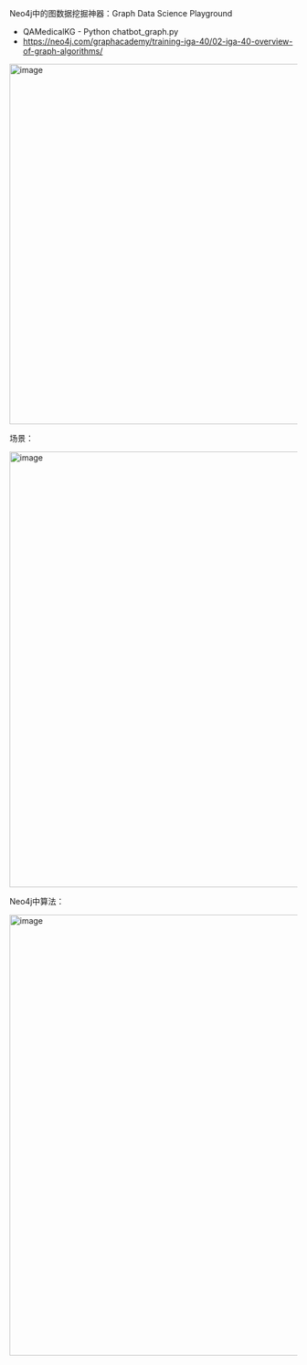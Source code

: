 Neo4j中的图数据挖掘神器：Graph Data Science Playground

- QAMedicalKG - Python chatbot_graph.py
- https://neo4j.com/graphacademy/training-iga-40/02-iga-40-overview-of-graph-algorithms/

<img width="631" alt="image" src="https://github.com/user-attachments/assets/cc2de419-f57d-42b3-83b7-e59b8a9eaf5b">

场景：

<img width="763" alt="image" src="https://github.com/user-attachments/assets/8be88959-a14c-489b-921b-d0fbddbe2b9c">

Neo4j中算法：

<img width="772" alt="image" src="https://github.com/user-attachments/assets/98f86c66-6f60-4c23-a7c5-af491febd249">

